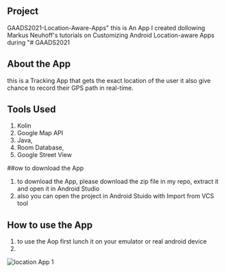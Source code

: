 ## Project
GAADS2021-Location-Aware-Apps" 
this is An App I created dollowing Markus Neuhoff's tutorials on Customizing Android Location-aware Apps during "# GAADS2021

## About the App
this is a Tracking App that gets the exact location of the user
it also give chance to record their GPS path in real-time.

## Tools Used
1. Kolin
2. Google Map API
3. Java,
4. Room Database,
5. Google Street View

##ow to download the App
1. to download the App, please download the zip file in my repo, extract it and open it in Android Studio
2. also you can open the project in Android Stuido with Import from VCS tool

## How to use the App
1. to use the Aop first lunch it on your emulator or real android device
2. 




![location App 1](https://user-images.githubusercontent.com/85334813/157704836-4cd47ac5-1541-46c4-93ee-68fde66ea50d.png)

